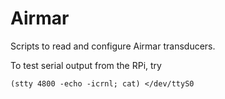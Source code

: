 # Airmar
Scripts to read and configure Airmar transducers.


To test serial output from the RPi, try 

```
(stty 4800 -echo -icrnl; cat) </dev/ttyS0
```
